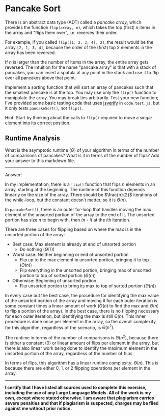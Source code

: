 # Pancake Sort

There is an abstract data type (ADT) called a *pancake array*, which provides
the function `flip(array, n)`, which takes the top (first) $n$ items in the
array and "flips them over", i.e. reverses their order.

For example, if you called `flip([1, 2, 3, 4], 2)`, the result would
be the array  `[2, 1, 3, 4]`, because the order of the (first) top 2
elements in the array has been reversed.

If $n$ is larger than the number of items in the array, the entire array gets
reversed. The intuition for the name "pancake array" is that with a stack of
pancakes, you can insert a spatula at any point in the stack and use it to flip
over all pancakes above that point.

Implement a sorting function that will sort an array of pancakes such that the
smallest pancake is at the top. You may use only the `flip()` function to
manipulate the array. You may break ties arbitrarily. Test your new function;
I've provided some basic testing code that uses
[jsverify](https://jsverify.github.io/) in `code.test.js`, but it only tests
`pancakeSort()`, not `flip()`.

Hint: Start by thinking about the calls to `flip()` required to move a *single*
element into its correct position.

## Runtime Analysis

What is the asymptotic runtime ($\Theta$) of your algorithm in terms of the
number of comparisons of pancakes? What is it in terms of the number of flips?
Add your answer to this markdown file.

---

Answer:

In my implementation, there is a `flip()` function that flips *n* elements in an array, starting at the beginning. The runtime of this function depends linearly on the size of the array. There should be $\frac{n}{2}$ iterations of the while-loop, but the constant doesn't matter, so it is $\Theta(n)$. 

In `pancakeSort()`, there is an outer for-loop that handles moving the max element of the unsorted portion of the array to the end of it. The unsorted portion has size *n* to begin with, then (*n* - *i*) at the *i*th iteration.

There are three cases for flipping based on where the max is in the unsorted portion of the array:
- Best case: Max element is already at end of unsorted portion
    - Do nothing ($\Theta(1)$)
- Worst case: Neither beginning or end of unsorted portion
    - Flip up to the max element in unsorted portion, bringing it to top ($\Theta(n)$)
    - Flip everything in the unsorted portion, bringing max of unsorted portion to top of sorted portion ($\Theta(n)$)
- Otherwise: Beginning of unsorted portion
    - Flip unsorted portion to bring its max to top of sorted portion ($\Theta(n)$)

In every case but the best case, the procedure for identifying the max value of the unsorted portion of the array and moving it for each outer iteration is some constant times a linear amount of work ($\Theta(n)$ to find the max and $\Theta(n)$ to flip a portion of the array). In the best case, there is no flipping necessary for each outer iteration, but identifying the max is still $\Theta(n)$. This inner procedure is done once per element in the array, so the overall complexity for this algorithm, regardless of the scenario, is $\Theta(n^2)$.

The runtime in terms of the number of comparisons is $\Theta(n^2)$, because there is either a constant (0) or linear amount of flips per element in the array, but there is also linear work being done to identify the maximum element in the unsorted portion of the array, regardless of the number of flips.

In terms of flips, this algorithm has a linear runtime complexity: $\Theta(n)$. This is because there are either 0, 1, or 2 flipping operations per element in the array.

---

**I certify that I have listed all sources used to complete this exercise, including the use
of any Large Language Models. All of the work is my own, except where stated
otherwise. I am aware that plagiarism carries severe penalties and that if plagiarism is
suspected, charges may be filed against me without prior notice.**
